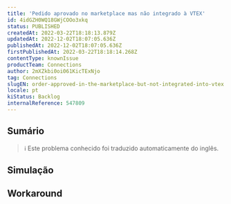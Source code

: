 ```yaml
---
title: 'Pedido aprovado no marketplace mas não integrado à VTEX'
id: 4idGZH0WQ18GWjCOOo3xkq
status: PUBLISHED
createdAt: 2022-03-22T18:18:13.879Z
updatedAt: 2022-12-02T18:07:05.636Z
publishedAt: 2022-12-02T18:07:05.636Z
firstPublishedAt: 2022-03-22T18:18:14.268Z
contentType: knownIssue
productTeam: Connections
author: 2mXZkbi0oi061KicTExNjo
tag: Connections
slugEN: order-approved-in-the-marketplace-but-not-integrated-into-vtex
locale: pt
kiStatus: Backlog
internalReference: 547809
---
```


## Sumário

>ℹ️ Este problema conhecido foi traduzido automaticamente do inglês.



## Simulação



## Workaround



